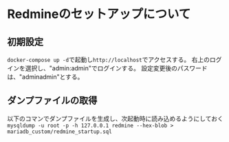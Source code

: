 # Redmineのセットアップについて

## 初期設定
`` docker-compose up -d ``で起動し``http://localhost``でアクセスする。
右上のログインを選択し、"admin:admin"でログインする。
設定変更後のパスワードは、"adminadmin"とする。

## ダンプファイルの取得
以下のコマンでダンプファイルを生成し、次起動時に読み込めるようにしておく
``mysqldump -u root -p -h 127.0.0.1 redmine --hex-blob > mariadb_custom/redmine_startup.sql``
